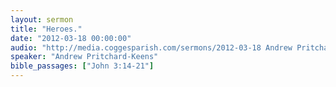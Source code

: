 ```yaml
---
layout: sermon
title: "Heroes."
date: "2012-03-18 00:00:00"
audio: "http://media.coggesparish.com/sermons/2012-03-18 Andrew Pritchard-Keens.mp3"
speaker: "Andrew Pritchard-Keens"
bible_passages: ["John 3:14-21"]
---
```

